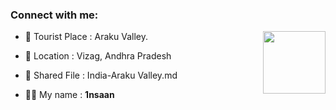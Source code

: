 ### Connect with me:

<img align="right" src="https://avatars3.githubusercontent.com/<github-id>?size=100" width="100px;" alt=""/>

- 🌱 Tourist Place : Araku Valley.
- 👯 Location : Vizag, Andhra Pradesh
- 📄 Shared File : India-Araku Valley.md

- 👨‍💻 My name : **1nsaan**
